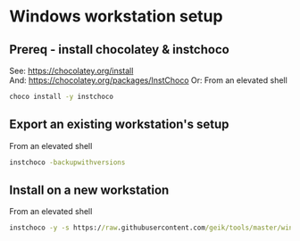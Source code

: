 # Windows workstation setup

## Prereq - install chocolatey & instchoco
See:
https://chocolatey.org/install  
And:
https://chocolatey.org/packages/InstChoco
Or:
From an elevated shell
```cmd
choco install -y instchoco
```

## Export an existing workstation's setup
From an elevated shell
```cmd
instchoco -backupwithversions
```
## Install on a new workstation
From an elevated shell
```cmd
instchoco -y -s https://raw.githubusercontent.com/geik/tools/master/windows/PACKAGES.CONFIG
```
